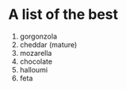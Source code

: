 A list of the best
============

1. gorgonzola
2. cheddar (mature)
3. mozarella
5. chocolate
3. halloumi
4. feta
